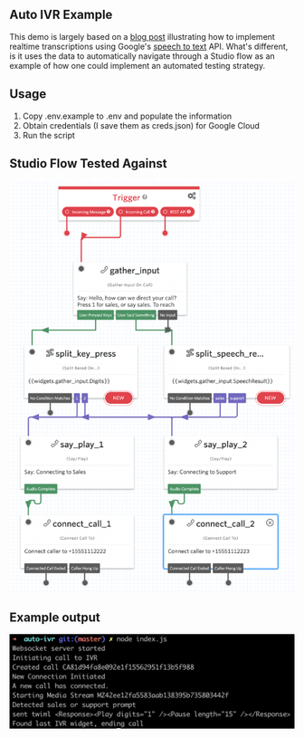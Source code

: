 ## Auto IVR Example

This demo is largely based on a [blog post](https://www.twilio.com/blog/live-transcribing-phone-calls-using-twilio-media-streams-and-google-speech-text) illustrating how to implement realtime transcriptions using Google's [speech to text](https://cloud.google.com/speech-to-text/) API. What's different, is it uses the data to automatically navigate through a Studio flow as an example of how one could implement an automated testing strategy.

## Usage

1. Copy .env.example to .env and populate the information
2. Obtain credentials (I save them as creds.json) for Google Cloud
3. Run the script


## Studio Flow Tested Against

![Screenshot of Studio](/screenshots/studio.png?raw=true "Studio Flow")

## Example output

![Auto IVR Running](/screenshots/running.png?raw=true "Auto IVR In action")
